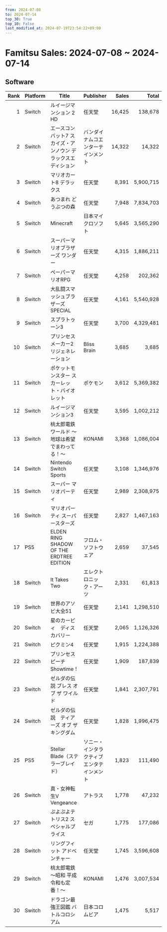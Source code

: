 ```yaml
---
from: 2024-07-08
to: 2024-07-14
top_30: True
top_10: False
last_modified_at: 2024-07-19T23:54:22+09:00
---
```

# Famitsu Sales: 2024-07-08 ~ 2024-07-14
## Software
| Rank | Platform | Title | Publisher | Sales | Total | Rate | New |
| -: | -- | -- | -- | -: | -: | -: | -- |
| 1 | Switch | ルイージマンション 2 HD | 任天堂 | 16,425 | 138,678 | 40% |  |
| 2 | Switch | エースコンバット7 スカイズ・アンノウン デラックスエディション | バンダイナムコエンターテインメント | 14,322 | 14,322 | 60% |  |
| 3 | Switch | マリオカート8 デラックス | 任天堂 | 8,391 | 5,900,715 | 20% |  |
| 4 | Switch | あつまれ どうぶつの森 | 任天堂 | 7,948 | 7,834,703 | 20% |  |
| 5 | Switch | Minecraft | 日本マイクロソフト | 5,645 | 3,565,290 | 20% |  |
| 6 | Switch | スーパーマリオブラザーズ ワンダー | 任天堂 | 4,315 | 1,886,211 | 20% |  |
| 7 | Switch | ペーパーマリオRPG | 任天堂 | 4,258 | 202,362 | 20% |  |
| 8 | Switch | 大乱闘スマッシュブラザーズ SPECIAL | 任天堂 | 4,161 | 5,540,928 | 20% |  |
| 9 | Switch | スプラトゥーン3 | 任天堂 | 3,700 | 4,329,481 | 20% |  |
| 10 | Switch | プリンセスメーカー2 リジェネレーション | Bliss Brain | 3,685 | 3,685 | 60% |  |
| 11 | Switch | ポケットモンスター スカーレット・バイオレット | ポケモン | 3,612 | 5,369,382 | 20% |  |
| 12 | Switch | ルイージマンション3 | 任天堂 | 3,595 | 1,002,212 | 20% |  |
| 13 | Switch | 桃太郎電鉄ワールド 〜地球は希望でまわってる！〜 | KONAMI | 3,368 | 1,086,004 | 20% |  |
| 14 | Switch | Nintendo Switch Sports | 任天堂 | 3,108 | 1,346,976 | 20% |  |
| 15 | Switch | スーパー マリオパーティ | 任天堂 | 2,989 | 2,308,975 | 20% |  |
| 16 | Switch | マリオパーティ スーパースターズ | 任天堂 | 2,827 | 1,467,163 | 20% |  |
| 17 | PS5 | ELDEN RING SHADOW OF THE ERDTREE EDITION | フロム・ソフトウェア | 2,659 | 37,545 | 40% |  |
| 18 | Switch | It Takes Two | エレクトロニック・アーツ | 2,331 | 61,813 | 20% |  |
| 19 | Switch | 世界のアソビ大全51 | 任天堂 | 2,141 | 1,298,510 | 20% |  |
| 20 | Switch | 星のカービィ　ディスカバリー | 任天堂 | 2,065 | 1,126,326 | 20% |  |
| 21 | Switch | ピクミン4 | 任天堂 | 1,915 | 1,224,388 | 20% |  |
| 22 | Switch | プリンセスピーチ Showtime！ | 任天堂 | 1,909 | 187,839 | 20% |  |
| 23 | Switch | ゼルダの伝説 ブレス オブ ザ ワイルド | 任天堂 | 1,841 | 2,307,791 | 20% |  |
| 24 | Switch | ゼルダの伝説　ティアーズ オブ ザ キングダム | 任天堂 | 1,828 | 1,996,475 | 20% |  |
| 25 | PS5 | Stellar Blade（ステラーブレイド） | ソニー・インタラクティブエンタテインメント | 1,823 | 111,490 | 20% |  |
| 26 | Switch | 真・女神転生V Vengeance | アトラス | 1,778 | 47,232 | 20% |  |
| 27 | Switch | ぷよぷよテトリス2 スペシャルプライス | セガ | 1,775 | 177,086 | 20% |  |
| 28 | Switch | リングフィット アドベンチャー | 任天堂 | 1,745 | 3,596,608 | 20% |  |
| 29 | Switch | 桃太郎電鉄 〜昭和 平成 令和も定番！〜 | KONAMI | 1,476 | 3,007,534 | 20% |  |
| 30 | Switch | ドラゴン最強王図鑑 バトルコロシアム | 日本コロムビア | 1,475 | 5,517 | 80% |  |